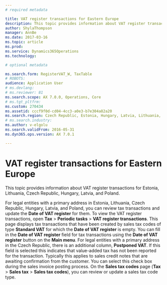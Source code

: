 ```yaml
---
# required metadata

title: VAT register transactions for Eastern Europe
description: This topic provides information about VAT register transactions for Estonia, Lithuania, Czech Republic, Hungary, Latvia, and Poland. 
author: ShylaThompson
manager: AnnBe
ms.date: 2017-03-16
ms.topic: article
ms.prod: 
ms.service: Dynamics365Operations
ms.technology: 

# optional metadata

ms.search.form: RegisterVAT_W, TaxTable
# ROBOTS: 
audience: Application User
# ms.devlang: 
# ms.reviewer: 81
ms.search.scope: AX 7.0.0, Operations, Core
# ms.tgt_pltfrm: 
ms.custom: 270434
ms.assetid: cccf9f0d-cd04-4cc3-a0e3-b7e304a82a20
ms.search.region: Czech Republic, Estonia, Hungary, Latvia, Lithuania, Poland
# ms.search.industry: 
ms.author: v-elgolu
ms.search.validFrom: 2016-05-31
ms.dyn365.ops.version: AX 7.0.1

---
```


# VAT register transactions for Eastern Europe

This topic provides information about VAT register transactions for Estonia, Lithuania, Czech Republic, Hungary, Latvia, and Poland. 

For legal entities with a primary address in Estonia, Lithuania, Czech Republic, Hungary, Latvia, and Poland, you can review tax transactions and update the **Date of VAT register** for them. To view the VAT register transactions, open **Tax** &gt; **Periodic tasks** &gt; **VAT register transactions**. This page displays tax transactions that have been created by sales tax codes of type **Standard VAT** for which the **Date of VAT register** is empty. You can fill in the **Date of VAT register** field for tax transactions using the **Date of VAT register** button on the **Main menu**. For legal entities with a primary address in the Czech Republic, there is an additional column, **Postponed VAT**. If this field is selected this indicates that value-added tax has not been reported for the transaction. Typically this applies to sales credit notes that are awaiting confirmation from the customer. You can select this check box during the sales invoice posting process. On the **Sales tax codes** page (**Tax** &gt; **Sales tax** &gt; **Sales tax codes**), you can review or update a sales tax code type. <!---For more information about sales tax codes, refer to [Set up sales tax codes](http://ax.help.dynamics.com/en/wiki/set-up-sales-tax-codes/).-->


